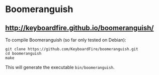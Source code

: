 # Boomeranguish

## http://keyboardfire.github.io/boomeranguish/

To compile Boomeranguish (so far only tested on Debian):

    git clone https://github.com/KeyboardFire/boomeranguish.git
    cd boomeranguish
    make

This will generate the executable `bin/boomeranguish`.
